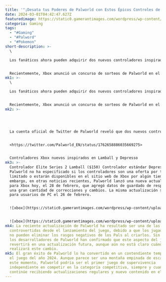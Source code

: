 ```yaml
---
title: '"¡Desata tus Poderes de Palworld con Estos Épicos Controles de Xbox!"'
date: 2024-03-01T04:42:47.627Z
featuredimage: https://static0.gamerantimages.com/wordpress/wp-content/uploads/2024/02/palworld-pals-2.jpg?q=50&fit=contain&w=1140&h=&dpr=1.5
categoria: Gaming
tags:
  - "#Gaming"
  - "#Palword"
  - "#Pokemon"
short-description: >-
  \

  Los fanáticos ahora pueden adquirir dos nuevos controladores inspirados en Palworld a través del Xbox Design Lab, uno siendo un controlador estándar y el otro un controlador Elite Series 2. Esta es solo la última oferta de hardware temático de Palworld para los fanáticos que juegan en Xbox.


  Recientemente, Xbox anunció un concurso de sorteos de Palworld en el que los jugadores tienen la oportunidad de ganar una Xbox Series S temática de Palworld, cuatro controladores únicos y un código de tres meses de Game Pass Ultimate. Cada controlador e
mk1: >-
  \

  Los fanáticos ahora pueden adquirir dos nuevos controladores inspirados en Palworld a través del Xbox Design Lab, uno siendo un controlador estándar y el otro un controlador Elite Series 2. Esta es solo la última oferta de hardware temático de Palworld para los fanáticos que juegan en Xbox.


  Recientemente, Xbox anunció un concurso de sorteos de Palworld en el que los jugadores tienen la oportunidad de ganar una Xbox Series S temática de Palworld, cuatro controladores únicos y un código de tres meses de Game Pass Ultimate. Cada controlador está tematizado en torno a un Pal diferente, incluidos Pengullet y Cattiva. Los usuarios deben tener 18 años para participar en el concurso, lo cual se puede hacer simplemente retuiteando la publicación de Xbox con el hashtag correcto. El evento de sorteos está en vivo hasta el 17 de marzo. Afortunadamente, la nueva oferta de hardware de Palworld para los fanáticos de Xbox es mucho más directa.
mk2: >-
  



  La cuenta oficial de Twitter de Palworld reveló que dos nuevos controladores, inspirados en los Pals Lamball y Depresso, ahora están disponibles para su compra. El controlador Lamball de $150 es la opción más cara debido a que es un controlador Elite Series 2 de Xbox. Sin embargo, el controlador Depresso de $80 tiene un precio más razonable. El costoso controlador Lamball se inspira en el Pal esférico al incluir una combinación de colores blanco, marrón y naranja. De manera similar, el controlador Depresso incorpora los colores azul y morado del Pal. El controlador Depresso es particularmente elegante debido a su uso del cuerpo Aqua Shift de Xbox Design Lab, que presenta un cambio de color de azul claro a azul oscuro que emana desde el centro del controlador.


  <https://twitter.com/Palworld_EN/status/1762658886035669275>


  Controladores Xbox nuevos inspirados en Lamball y Depresso
mk3: >-
  Controlador Elite Series 2 Lamball ($150) Controlador estándar Depresso ($80)
  Palworld no ha especificado si los controladores son una oferta por tiempo
  limitado o estarán disponibles en el sitio web de Xbox por algún tiempo. Sin
  embargo, en otras noticias recientes, Palworld lanzó una nueva actualización
  para Xbox hoy, el 28 de febrero, que agregó datos de guardado de respaldo y
  una gran cantidad de correcciones y cambios. La misma actualización se lanzó
  para usuarios de PC el 26 de febrero.


  ![xbox](https://static0.gamerantimages.com/wordpress/wp-content/uploads/2024/02/palworld-breeder-creates-the-ultimate-lamball.jpg?q=50&fit=contain&w=750&h=415&dpr=1.5 "xbox")


  ![xbox](https://static0.gamerantimages.com/wordpress/wp-content/uploads/2024/01/two-depressos-from-palworld.jpg?q=50&fit=contain&w=750&h=415&dpr=1.5 "xbox")
mk4: La reciente actualización de Palworld ha resultado ser una de las más
  controvertidas desde el lanzamiento del juego, debido a que los jugadores ya
  no pueden eliminar los rasgos negativos de los Pals al criarlos. Sin embargo,
  los desarrolladores de Palworld han confirmado que este aspecto del juego se
  revertirá en una actualización futura, aunque aún no está claro cuándo se
  realizará este cambio.
mk5: El gran éxito de Palworld lo ha convertido en un contendiente temprano para
  el juego del año 2024. Aunque parece ser una montaña empinada de escalar en
  este momento, Palworld podría ser el primer juego de supervivencia
  independiente en competir en la categoría competitiva, siempre y cuando
  continúe recibiendo actualizaciones regulares y nuevo contenido en el futuro.
---
```

